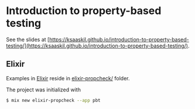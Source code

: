 # Introduction to property-based testing

See the slides at [https://ksaaskil.github.io/introduction-to-property-based-testing/](https://ksaaskil.github.io/introduction-to-property-based-testing/).

## Elixir

Examples in [Elixir](https://elixir-lang.org/) reside in [elixir-propcheck/](./elixir-propheck) folder.

The project was initialized with

```bash
$ mix new elixir-propcheck --app pbt
```
